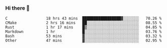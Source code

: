 ### Hi there 👋

<!--
**WShiBin/WShiBin** is a ✨ _special_ ✨ repository because its `README.md` (this file) appears on your GitHub profile.

Here are some ideas to get you started:

- 🔭 I’m currently working on ...
- 🌱 I’m currently learning ...
- 👯 I’m looking to collaborate on ...
- 🤔 I’m looking for help with ...
- 💬 Ask me about ...
- 📫 How to reach me: ...
- 😄 Pronouns: ...
- ⚡ Fun fact: ...
-->

<!--START_SECTION:waka-->

```text
C                 18 hrs 43 mins  █████████████████▓░░░░░░░   70.26 %
CMake             2 hrs 16 mins   ██░░░░░░░░░░░░░░░░░░░░░░░   08.55 %
Rust              1 hr 17 mins    █▒░░░░░░░░░░░░░░░░░░░░░░░   04.85 %
Markdown          1 hr            █░░░░░░░░░░░░░░░░░░░░░░░░   03.76 %
Bash              53 mins         ▓░░░░░░░░░░░░░░░░░░░░░░░░   03.32 %
Other             47 mins         ▓░░░░░░░░░░░░░░░░░░░░░░░░   02.95 %
```

<!--END_SECTION:waka-->
